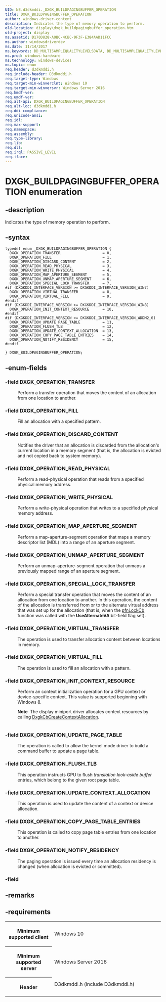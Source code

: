 ```yaml
---
UID: NE.d3dkmddi._DXGK_BUILDPAGINGBUFFER_OPERATION
title: DXGK_BUILDPAGINGBUFFER_OPERATION
author: windows-driver-content
description: Indicates the type of memory operation to perform.
old-location: display\dxgk_buildpagingbuffer_operation.htm
old-project: display
ms.assetid: D170D828-A0BC-4CBC-9F3F-E384AAD11FCC
ms.author: windowsdriverdev
ms.date: 11/14/2017
ms.keywords: DD_MULTISAMPLEQUALITYLEVELSDATA, DD_MULTISAMPLEQUALITYLEVELSDATA
ms.prod: windows-hardware
ms.technology: windows-devices
ms.topic: enum
req.header: d3dkmddi.h
req.include-header: D3dkmddi.h
req.target-type: Windows
req.target-min-winverclnt: Windows 10
req.target-min-winversvr: Windows Server 2016
req.kmdf-ver: 
req.umdf-ver: 
req.alt-api: DXGK_BUILDPAGINGBUFFER_OPERATION
req.alt-loc: d3dkmddi.h
req.ddi-compliance: 
req.unicode-ansi: 
req.idl: 
req.max-support: 
req.namespace: 
req.assembly: 
req.type-library: 
req.lib: 
req.dll: 
req.irql: PASSIVE_LEVEL
req.iface: 
---
```


# DXGK_BUILDPAGINGBUFFER_OPERATION enumeration



## -description
<p>Indicates the type of memory operation to perform.</p>


## -syntax

````
typedef enum _DXGK_BUILDPAGINGBUFFER_OPERATION { 
  DXGK_OPERATION_TRANSFER                   = 0,
  DXGK_OPERATION_FILL                       = 1,
  DXGK_OPERATION_DISCARD_CONTENT            = 2,
  DXGK_OPERATION_READ_PHYSICAL              = 3,
  DXGK_OPERATION_WRITE_PHYSICAL             = 4,
  DXGK_OPERATION_MAP_APERTURE_SEGMENT       = 5,
  DXGK_OPERATION_UNMAP_APERTURE_SEGMENT     = 6,
  DXGK_OPERATION_SPECIAL_LOCK_TRANSFER      = 7,
#if (DXGKDDI_INTERFACE_VERSION >= DXGKDDI_INTERFACE_VERSION_WIN7)
  DXGK_OPERATION_VIRTUAL_TRANSFER           = 8,
  DXGK_OPERATION_VIRTUAL_FILL               = 9,
#endif 
#if (DXGKDDI_INTERFACE_VERSION >= DXGKDDI_INTERFACE_VERSION_WIN8)
  DXGK_OPERATION_INIT_CONTEXT_RESOURCE      = 10,
#endif 
#if (DXGKDDI_INTERFACE_VERSION >= DXGKDDI_INTERFACE_VERSION_WDDM2_0)
  DXGK_OPERATION_UPDATE_PAGE_TABLE          = 11,
  DXGK_OPERATION_FLUSH_TLB                  = 12,
  DXGK_OPERATION_UPDATE_CONTEXT_ALLOCATION  = 13,
  DXGK_OPERATION_COPY_PAGE_TABLE_ENTRIES    = 14,
  DXGK_OPERATION_NOTIFY_RESIDENCY           = 15,
#endif 
  
} DXGK_BUILDPAGINGBUFFER_OPERATION;
````


## -enum-fields
<dl>

### -field <a id="DXGK_OPERATION_TRANSFER"></a><a id="dxgk_operation_transfer"></a><b>DXGK_OPERATION_TRANSFER</b>

<dd>
<p>Perform a transfer operation that moves the content of an allocation from one location to another.</p>
</dd>

### -field <a id="DXGK_OPERATION_FILL"></a><a id="dxgk_operation_fill"></a><b>DXGK_OPERATION_FILL</b>

<dd>
<p>Fill an allocation with a specified pattern.</p>
</dd>

### -field <a id="DXGK_OPERATION_DISCARD_CONTENT"></a><a id="dxgk_operation_discard_content"></a><b>DXGK_OPERATION_DISCARD_CONTENT</b>

<dd>
<p>Notifies the driver that an allocation is discarded from the allocation's current location in a memory segment (that is, the allocation is evicted and not copied back to system memory).</p>
</dd>

### -field <a id="DXGK_OPERATION_READ_PHYSICAL"></a><a id="dxgk_operation_read_physical"></a><b>DXGK_OPERATION_READ_PHYSICAL</b>

<dd>
<p>Perform a read-physical operation that reads from a specified physical memory address.</p>
</dd>

### -field <a id="DXGK_OPERATION_WRITE_PHYSICAL"></a><a id="dxgk_operation_write_physical"></a><b>DXGK_OPERATION_WRITE_PHYSICAL</b>

<dd>
<p>Perform a write-physical operation that writes to a specified physical memory address.</p>
</dd>

### -field <a id="DXGK_OPERATION_MAP_APERTURE_SEGMENT"></a><a id="dxgk_operation_map_aperture_segment"></a><b>DXGK_OPERATION_MAP_APERTURE_SEGMENT</b>

<dd>
<p>Perform a map-aperture-segment operation that maps a memory descriptor list (MDL) into a range of an aperture segment.</p>
</dd>

### -field <a id="DXGK_OPERATION_UNMAP_APERTURE_SEGMENT"></a><a id="dxgk_operation_unmap_aperture_segment"></a><b>DXGK_OPERATION_UNMAP_APERTURE_SEGMENT</b>

<dd>
<p>Perform an unmap-aperture-segment operation that unmaps a previously mapped range of an aperture segment.</p>
</dd>

### -field <a id="DXGK_OPERATION_SPECIAL_LOCK_TRANSFER"></a><a id="dxgk_operation_special_lock_transfer"></a><b>DXGK_OPERATION_SPECIAL_LOCK_TRANSFER</b>

<dd>
<p>Perform a special transfer operation that moves the content of an allocation from one location to another. In this operation, the content of the allocation is transferred from or to the alternate virtual address that was set up for the allocation (that is, when the <a href="..\d3dumddi\nc-d3dumddi-pfnd3dddi-lockcb.md">pfnLockCb</a> function was called with the <b>UseAlternateVA</b> bit-field flag set).</p>
</dd>

### -field <a id="DXGK_OPERATION_VIRTUAL_TRANSFER"></a><a id="dxgk_operation_virtual_transfer"></a><b>DXGK_OPERATION_VIRTUAL_TRANSFER</b>

<dd>
<p>The operation is used to transfer allocation content between locations in memory. </p>
</dd>

### -field <a id="DXGK_OPERATION_VIRTUAL_FILL"></a><a id="dxgk_operation_virtual_fill"></a><b>DXGK_OPERATION_VIRTUAL_FILL</b>

<dd>
<p>The operation is used to fill an allocation with a pattern.</p>
</dd>

### -field <a id="DXGK_OPERATION_INIT_CONTEXT_RESOURCE"></a><a id="dxgk_operation_init_context_resource"></a><b>DXGK_OPERATION_INIT_CONTEXT_RESOURCE</b>

<dd>
<p>Perform an context initialization operation for a GPU context or device-specific context. This value is supported beginning with Windows 8.
</p>
<div class="alert"><b>Note</b>  The display miniport driver allocates context resources by calling <a href="..\d3dkmddi\nc-d3dkmddi-dxgkcb-createcontextallocation.md">DxgkCbCreateContextAllocation</a>.</div>
<div> </div>
</dd>

### -field <a id="DXGK_OPERATION_UPDATE_PAGE_TABLE"></a><a id="dxgk_operation_update_page_table"></a><b>DXGK_OPERATION_UPDATE_PAGE_TABLE</b>

<dd>
<p>The operation is called to allow the kernel mode driver to build a command buffer to update a page table. </p>
</dd>

### -field <a id="DXGK_OPERATION_FLUSH_TLB"></a><a id="dxgk_operation_flush_tlb"></a><b>DXGK_OPERATION_FLUSH_TLB</b>

<dd>
<p>This operation instructs GPU to flush <i>translation look-aside buffer</i> entries, which belong to the given root page table. </p>
</dd>

### -field <a id="DXGK_OPERATION_UPDATE_CONTEXT_ALLOCATION"></a><a id="dxgk_operation_update_context_allocation"></a><b>DXGK_OPERATION_UPDATE_CONTEXT_ALLOCATION</b>

<dd>
<p>This operation is used to update the content of a context or device allocation. </p>
</dd>

### -field <a id="DXGK_OPERATION_COPY_PAGE_TABLE_ENTRIES"></a><a id="dxgk_operation_copy_page_table_entries"></a><b>DXGK_OPERATION_COPY_PAGE_TABLE_ENTRIES</b>

<dd>
<p>This operation is called to copy page table entries from one location to another.</p>
</dd>

### -field <a id="DXGK_OPERATION_NOTIFY_RESIDENCY"></a><a id="dxgk_operation_notify_residency"></a><b>DXGK_OPERATION_NOTIFY_RESIDENCY</b>

<dd>
<p>The paging operation is issued every time an allocation residency is changed (when allocation is evicted or committed).</p>
</dd>

### -field <a id=""></a><b></b>

<dd></dd>
</dl>

## -remarks


## -requirements
<table>
<tr>
<th width="30%">
<p>Minimum supported client</p>
</th>
<td width="70%">
<p>Windows 10</p>
</td>
</tr>
<tr>
<th width="30%">
<p>Minimum supported server</p>
</th>
<td width="70%">
<p>Windows Server 2016</p>
</td>
</tr>
<tr>
<th width="30%">
<p>Header</p>
</th>
<td width="70%">
<dl>
<dt>D3dkmddi.h (include D3dkmddi.h)</dt>
</dl>
</td>
</tr>
</table>